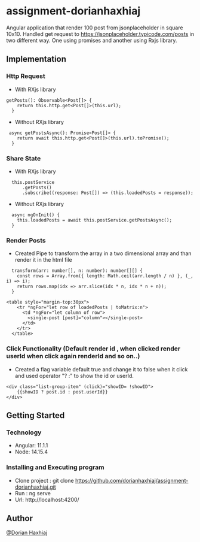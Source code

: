 # assignment-dorianhaxhiaj
Angular application that render 100 post from jsonplaceholder in square 10x10.
Handled get request to https://jsonplaceholder.typicode.com/posts in two different way. One using promises and another using Rxjs library.

## Implementation

### Http Request 
* With RXjs library
```
getPosts(): Observable<Post[]> {
    return this.http.get<Post[]>(this.url);
  }
```
* Without RXjs library
```
 async getPostsAsync(): Promise<Post[]> {
    return await this.http.get<Post[]>(this.url).toPromise();
  }
```
### Share State
 
* With RXjs library
```
  this.postService
      .getPosts()
      .subscribe((response: Post[]) => (this.loadedPosts = response));
```
* Without RXjs library
```
  async ngOnInit() {
    this.loadedPosts = await this.postService.getPostsAsync();
  }
```
### Render Posts
* Created Pipe to transform the array in a two dimensional array and than render it in the html file
```
  transform(arr: number[], n: number): number[][] {
    const rows = Array.from({ length: Math.ceil(arr.length / n) }, (_, i) => i);
    return rows.map(idx => arr.slice(idx * n, idx * n + n));
  }
```
```
<table style="margin-top:30px">
    <tr *ngFor="let row of loadedPosts | toMatrix:n">
      <td *ngFor="let column of row">
        <single-post [post]="column"></single-post>
      </td>
    </tr>
  </table>
```
### Click Functionality (Default render id , when clicked render userId when click again renderId and so on..)

* Created a flag variable default true and change it to false when it click and used operator "? :" to show the id or userId.
```
<div class="list-group-item" (click)="showID= !showID">
    {{showID ? post.id : post.userId}}
</div>
```

## Getting Started

### Technology

* Angular: 11.1.1
* Node: 14.15.4

### Installing and Executing program

* Clone project : git clone https://github.com/dorianhaxhiaj/assignment-dorianhaxhiaj.git
* Run : ng serve
* Url: http://localhost:4200/


## Author

[@Dorian Haxhiaj](https://www.linkedin.com/in/dorian-haxhiaj-185ba710a/)
